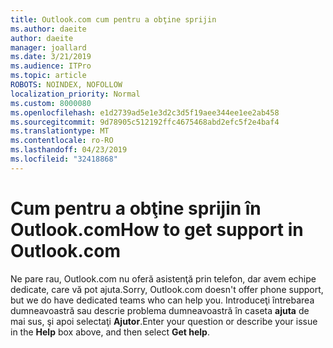 ```yaml
---
title: Outlook.com cum pentru a obţine sprijin
ms.author: daeite
author: daeite
manager: joallard
ms.date: 3/21/2019
ms.audience: ITPro
ms.topic: article
ROBOTS: NOINDEX, NOFOLLOW
localization_priority: Normal
ms.custom: 8000080
ms.openlocfilehash: e1d2739ad5e1e3d2c3d5f19aee344ee1ee2ab458
ms.sourcegitcommit: 9d78905c512192ffc4675468abd2efc5f2e4baf4
ms.translationtype: MT
ms.contentlocale: ro-RO
ms.lasthandoff: 04/23/2019
ms.locfileid: "32418868"
---
```

# <a name="how-to-get-support-in-outlookcom"></a><span data-ttu-id="66faf-102">Cum pentru a obţine sprijin în Outlook.com</span><span class="sxs-lookup"><span data-stu-id="66faf-102">How to get support in Outlook.com</span></span>

<span data-ttu-id="66faf-103">Ne pare rau, Outlook.com nu oferă asistenţă prin telefon, dar avem echipe dedicate, care vă pot ajuta.</span><span class="sxs-lookup"><span data-stu-id="66faf-103">Sorry, Outlook.com doesn't offer phone support, but we do have dedicated teams who can help you.</span></span>
<span data-ttu-id="66faf-104">Introduceţi întrebarea dumneavoastră sau descrie problema dumneavoastră în caseta **ajuta** de mai sus, şi apoi selectaţi **Ajutor**.</span><span class="sxs-lookup"><span data-stu-id="66faf-104">Enter your question or describe your issue in the **Help** box above, and then select **Get help**.</span></span>


